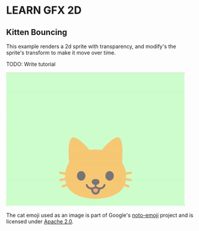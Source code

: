 # LEARN GFX 2D

## Kitten Bouncing

This example renders a 2d sprite with transparency, and modify's the sprite's transform to make it move over time.

TODO: Write tutorial

![screenshot](screenshot.gif)

The cat emoji used as an image is part of Google's [noto-emoji](https://github.com/googlei18n/noto-emoji) project and is licensed under [Apache 2.0](https://github.com/googlei18n/noto-emoji/blob/master/LICENSE).
